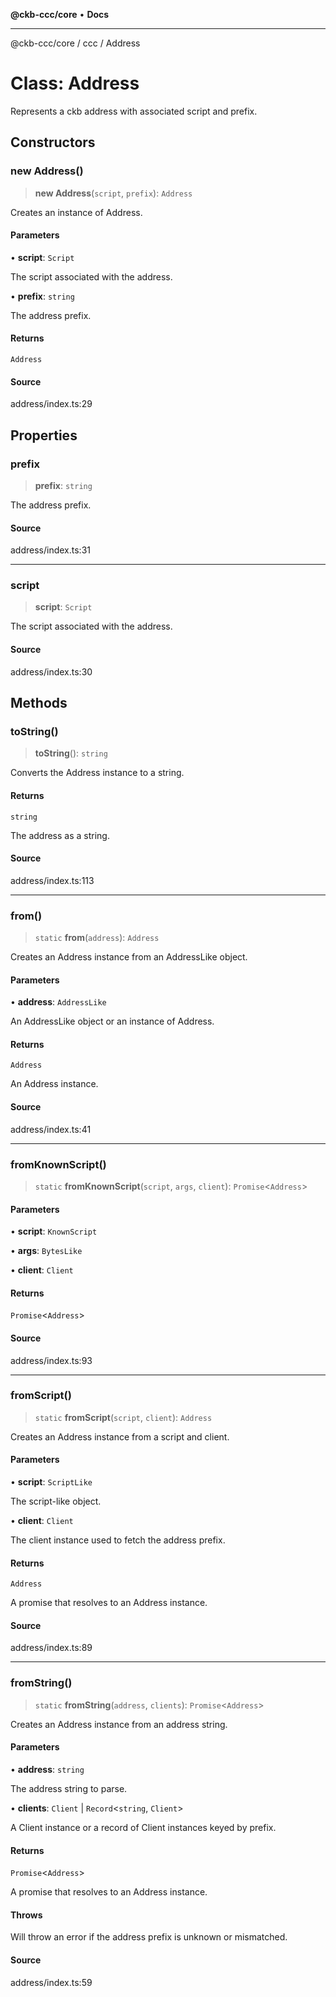 **@ckb-ccc/core** • **Docs**

***

@ckb-ccc/core / ccc / Address

# Class: Address

Represents a ckb address with associated script and prefix.

## Constructors

### new Address()

> **new Address**(`script`, `prefix`): `Address`

Creates an instance of Address.

#### Parameters

• **script**: `Script`

The script associated with the address.

• **prefix**: `string`

The address prefix.

#### Returns

`Address`

#### Source

address/index.ts:29

## Properties

### prefix

> **prefix**: `string`

The address prefix.

#### Source

address/index.ts:31

***

### script

> **script**: `Script`

The script associated with the address.

#### Source

address/index.ts:30

## Methods

### toString()

> **toString**(): `string`

Converts the Address instance to a string.

#### Returns

`string`

The address as a string.

#### Source

address/index.ts:113

***

### from()

> `static` **from**(`address`): `Address`

Creates an Address instance from an AddressLike object.

#### Parameters

• **address**: `AddressLike`

An AddressLike object or an instance of Address.

#### Returns

`Address`

An Address instance.

#### Source

address/index.ts:41

***

### fromKnownScript()

> `static` **fromKnownScript**(`script`, `args`, `client`): `Promise`\<`Address`\>

#### Parameters

• **script**: `KnownScript`

• **args**: `BytesLike`

• **client**: `Client`

#### Returns

`Promise`\<`Address`\>

#### Source

address/index.ts:93

***

### fromScript()

> `static` **fromScript**(`script`, `client`): `Address`

Creates an Address instance from a script and client.

#### Parameters

• **script**: `ScriptLike`

The script-like object.

• **client**: `Client`

The client instance used to fetch the address prefix.

#### Returns

`Address`

A promise that resolves to an Address instance.

#### Source

address/index.ts:89

***

### fromString()

> `static` **fromString**(`address`, `clients`): `Promise`\<`Address`\>

Creates an Address instance from an address string.

#### Parameters

• **address**: `string`

The address string to parse.

• **clients**: `Client` \| `Record`\<`string`, `Client`\>

A Client instance or a record of Client instances keyed by prefix.

#### Returns

`Promise`\<`Address`\>

A promise that resolves to an Address instance.

#### Throws

Will throw an error if the address prefix is unknown or mismatched.

#### Source

address/index.ts:59
